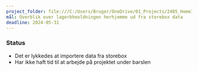 ```yaml
---
project_folder: file:///C:/Users/Bruger/OneDrive/01_Projects/2405_HomeInventory
mål: Overblik over lagerbheoldningen herhjemme ud fra storebox data
deadline: 2024-05-31
---
```

### Status
* Det er lykkedes at importere data fra storebox
* Har ikke haft tid til at arbejde på projektet under barslen